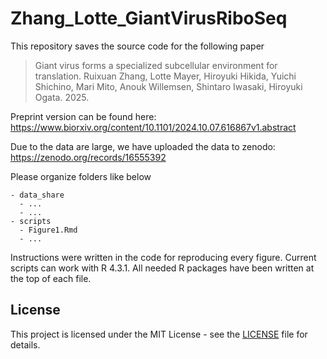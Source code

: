 # Zhang_Lotte_GiantVirusRiboSeq
This repository saves the source code for the following paper 

> Giant virus forms a specialized subcellular environment for translation. Ruixuan Zhang, Lotte Mayer, Hiroyuki Hikida, Yuichi Shichino, Mari Mito, Anouk Willemsen, Shintaro Iwasaki, Hiroyuki Ogata. 2025.

Preprint version can be found here: https://www.biorxiv.org/content/10.1101/2024.10.07.616867v1.abstract

Due to the data are large, we have uploaded the data to zenodo: https://zenodo.org/records/16555392

Please organize folders like below

```
- data_share
  - ...
  - ...
- scripts
  - Figure1.Rmd
  - ...
```

Instructions were written in the code for reproducing every figure. Current scripts can work with R 4.3.1. All needed R packages have been written at the top of each file. 

## License
This project is licensed under the MIT License - see the [LICENSE](LICENSE) file for details.
